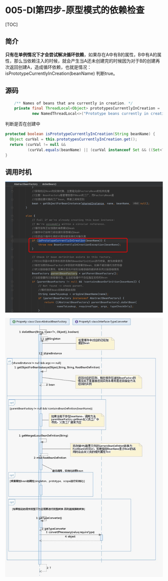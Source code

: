 # 005-DI第四步-原型模式的依赖检查

[TOC]

## 简介

**只有在单例情况下才会尝试解决循环依赖**，如果存在A中有B的属性，B中有A的属性，那么当依赖注入的时候，就会产生当A还未创建完的时候因为对于B的创建再次返回创建A，造成循环依赖，也就是情况：isPrototypeCurrentlyInCreation(beanName) 判断true。

## 源码

```java
	/** Names of beans that are currently in creation. */
	private final ThreadLocal<Object> prototypesCurrentlyInCreation =
			new NamedThreadLocal<>("Prototype beans currently in creation");
```

判断是否在创建中

```java
protected boolean isPrototypeCurrentlyInCreation(String beanName) {
  Object curVal = this.prototypesCurrentlyInCreation.get();
  return (curVal != null &&
          (curVal.equals(beanName) || (curVal instanceof Set && ((Set<?>) curVal).contains(beanName))));
}
```

## 调用时机

![image-20200929211608178](../../assets/image-20200929211608178.png)

![image-20200922192538797](../../assets/image-20200922192538797.png)